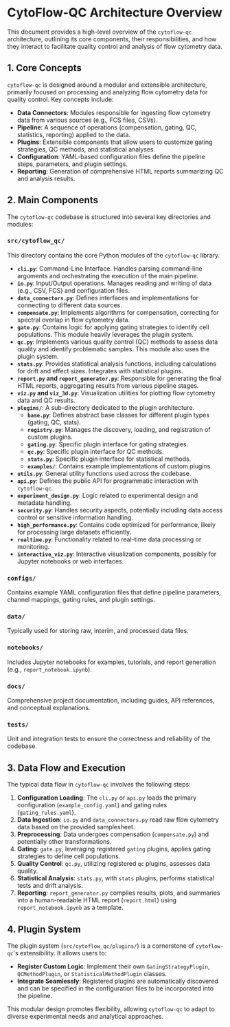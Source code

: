 # CytoFlow-QC Architecture Overview

This document provides a high-level overview of the `cytoflow-qc` architecture, outlining its core components, their responsibilities, and how they interact to facilitate quality control and analysis of flow cytometry data.

## 1. Core Concepts

`cytoflow-qc` is designed around a modular and extensible architecture, primarily focused on processing and analyzing flow cytometry data for quality control. Key concepts include:

*   **Data Connectors**: Modules responsible for ingesting flow cytometry data from various sources (e.g., FCS files, CSVs).
*   **Pipeline**: A sequence of operations (compensation, gating, QC, statistics, reporting) applied to the data.
*   **Plugins**: Extensible components that allow users to customize gating strategies, QC methods, and statistical analyses.
*   **Configuration**: YAML-based configuration files define the pipeline steps, parameters, and plugin settings.
*   **Reporting**: Generation of comprehensive HTML reports summarizing QC and analysis results.

## 2. Main Components

The `cytoflow-qc` codebase is structured into several key directories and modules:

### `src/cytoflow_qc/`

This directory contains the core Python modules of the `cytoflow-qc` library.

*   **`cli.py`**: Command-Line Interface. Handles parsing command-line arguments and orchestrating the execution of the main pipeline.
*   **`io.py`**: Input/Output operations. Manages reading and writing of data (e.g., CSV, FCS) and configuration files.
*   **`data_connectors.py`**: Defines interfaces and implementations for connecting to different data sources.
*   **`compensate.py`**: Implements algorithms for compensation, correcting for spectral overlap in flow cytometry data.
*   **`gate.py`**: Contains logic for applying gating strategies to identify cell populations. This module heavily leverages the plugin system.
*   **`qc.py`**: Implements various quality control (QC) methods to assess data quality and identify problematic samples. This module also uses the plugin system.
*   **`stats.py`**: Provides statistical analysis functions, including calculations for drift and effect sizes. Integrates with statistical plugins.
*   **`report.py` and `report_generator.py`**: Responsible for generating the final HTML reports, aggregating results from various pipeline stages.
*   **`viz.py` and `viz_3d.py`**: Visualization utilities for plotting flow cytometry data and QC results.
*   **`plugins/`**: A sub-directory dedicated to the plugin architecture.
    *   **`base.py`**: Defines abstract base classes for different plugin types (gating, QC, stats).
    *   **`registry.py`**: Manages the discovery, loading, and registration of custom plugins.
    *   **`gating.py`**: Specific plugin interface for gating strategies.
    *   **`qc.py`**: Specific plugin interface for QC methods.
    *   **`stats.py`**: Specific plugin interface for statistical methods.
    *   **`examples/`**: Contains example implementations of custom plugins.
*   **`utils.py`**: General utility functions used across the codebase.
*   **`api.py`**: Defines the public API for programmatic interaction with `cytoflow-qc`.
*   **`experiment_design.py`**: Logic related to experimental design and metadata handling.
*   **`security.py`**: Handles security aspects, potentially including data access control or sensitive information handling.
*   **`high_performance.py`**: Contains code optimized for performance, likely for processing large datasets efficiently.
*   **`realtime.py`**: Functionality related to real-time data processing or monitoring.
*   **`interactive_viz.py`**: Interactive visualization components, possibly for Jupyter notebooks or web interfaces.

### `configs/`

Contains example YAML configuration files that define pipeline parameters, channel mappings, gating rules, and plugin settings.

### `data/`

Typically used for storing raw, interim, and processed data files.

### `notebooks/`

Includes Jupyter notebooks for examples, tutorials, and report generation (e.g., `report_notebook.ipynb`).

### `docs/`

Comprehensive project documentation, including guides, API references, and conceptual explanations.

### `tests/`

Unit and integration tests to ensure the correctness and reliability of the codebase.

## 3. Data Flow and Execution

The typical data flow in `cytoflow-qc` involves the following steps:

1.  **Configuration Loading**: The `cli.py` or `api.py` loads the primary configuration (`example_config.yaml`) and gating rules (`gating_rules.yaml`).
2.  **Data Ingestion**: `io.py` and `data_connectors.py` read raw flow cytometry data based on the provided samplesheet.
3.  **Preprocessing**: Data undergoes compensation (`compensate.py`) and potentially other transformations.
4.  **Gating**: `gate.py`, leveraging registered `gating` plugins, applies gating strategies to define cell populations.
5.  **Quality Control**: `qc.py`, utilizing registered `qc` plugins, assesses data quality.
6.  **Statistical Analysis**: `stats.py`, with `stats` plugins, performs statistical tests and drift analysis.
7.  **Reporting**: `report_generator.py` compiles results, plots, and summaries into a human-readable HTML report (`report.html`) using `report_notebook.ipynb` as a template.

## 4. Plugin System

The plugin system (`src/cytoflow_qc/plugins/`) is a cornerstone of `cytoflow-qc`'s extensibility. It allows users to:

*   **Register Custom Logic**: Implement their own `GatingStrategyPlugin`, `QCMethodPlugin`, or `StatisticalMethodPlugin` classes.
*   **Integrate Seamlessly**: Registered plugins are automatically discovered and can be specified in the configuration files to be incorporated into the pipeline.

This modular design promotes flexibility, allowing `cytoflow-qc` to adapt to diverse experimental needs and analytical approaches.





